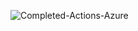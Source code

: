 ![Completed-Actions-Azure](https://user-images.githubusercontent.com/49785969/157252860-7d69d743-bc9f-43eb-bd25-9cc723af9d57.png)
